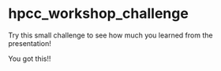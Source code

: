 # hpcc_workshop_challenge

Try this small challenge to see how much you learned from the presentation!

You got this!!
